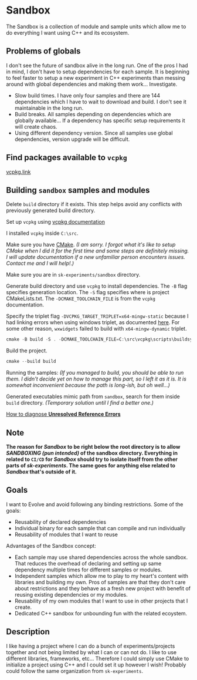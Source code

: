 # Sandbox

The Sandbox is a collection of module and sample units which allow me to do everything I want using C++ and its ecosystem.

## Problems of globals

I don't see the future of sandbox alive in the long run. One of the pros I had in mind, I don't have to setup dependencies for each sample. It is beginning to feel faster to setup a new experiment in C++ experiments than messing around with global dependencies and making them work... Investigate.

- Slow build times. I have only four samples and there are 144 dependencies which I have to wait to download and build. I don't see it maintainable in the long run.
- Build breaks. All samples depending on dependencies which are globally available... If a dependency has specific setup requirements it will create chaos.
- Using different dependency version. Since all samples use global dependencies, version upgrade will be difficult.

## Find packages available to `vcpkg`

[vcpkg.link](https://vcpkg.link/)

## Building `sandbox` samples and modules

Delete `build` directory if it exists. This step helps avoid any conflicts with previously generated build directory.

Set up `vcpkg` using [vcpkg documentation](https://learn.microsoft.com/en-us/vcpkg/examples/manifest-mode-cmake)

I installed `vcpkg` inside `C:\src`.

Make sure you have [CMake](https://cmake.org/). _(I am sorry. I forgot what it's like to setup CMake when I did it for the first time and some steps are definitely missing. I will update documentation if a new unfamiliar person encounters issues. Contact me and I will help!.)_

Make sure you are in `sk-experiments/sandbox` directory.

Generate build directory and use `vcpkg` to install dependencies. The `-B` flag specifies generation location. The `-S` flag specifies where is project CMakeLists.txt. The `-DCMAKE_TOOLCHAIN_FILE` is from the `vcpkg` documentation.

Specify the triplet flag `-DVCPKG_TARGET_TRIPLET=x64-mingw-static` because I had linking errors when using windows triplet, as documented [here](./docs/unresolved-reference-errors.md). For some other reason, `wxwidgets` failed to build with `x64-mingw-dynamic` triplet.

```powershell
cmake -B build -S . -DCMAKE_TOOLCHAIN_FILE=C:\src\vcpkg\scripts\buildsystems\vcpkg.cmake -DVCPKG_TARGET_TRIPLET=x64-mingw-static
```

Build the project.

```powershell
cmake --build build
```

Running the samples: _(If you managed to build, you should be able to run them. I didn't decide yet on how to manage this part, so I left it as it is. It is somewhat inconvenient because the path is long-ish, but oh well...)_

Generated executables mimic path from `sandbox`, search for them inside `build` directory. _(Temporary solution until I find a better one.)_

[How to diagnose **Unresolved Reference Errors**](./docs/unresolved-reference-errors.md)

## Note

**The reason for _Sandbox_ to be right below the root directory is to allow _SANDBOXING (pun intended)_ of the sandbox directory. Everything in related to `CI/CD` for _Sandbox_ should try to isolate itself from the other parts of _sk-experiments_. The same goes for anything else related to _Sandbox_ that's outside of it.**

## Goals

I want to Evolve and avoid following any binding restrictions. Some of the goals:

- Reusability of declared dependencies
- Individual binary for each sample that can compile and run individually
- Reusability of modules that I want to reuse

Advantages of the Sandbox concept:

- Each sample may use shared dependencies across the whole sandbox. That reduces the overhead of declaring and setting up same dependency multiple times for different samples or modules.
- Independent samples which allow me to play to my heart's content with libraries and building my own. Pros of samples are that they don't care about restrictions and they behave as a fresh new project with benefit of reusing existing dependencies or my modules.
- Reusability of my own modules that I want to use in other projects that I create.
- Dedicated C++ sandbox for unbounding fun with the related ecoystem.

## Description

I like having a project where I can do a bunch of experiments/projects together and not being limited by what I can or can not do. I like to use different libraries, frameworks, etc... Therefore I could simply use CMake to initialize a project using C++ and I could set it up however I wish! Probably could follow the same organization from `sk-experiments`.
